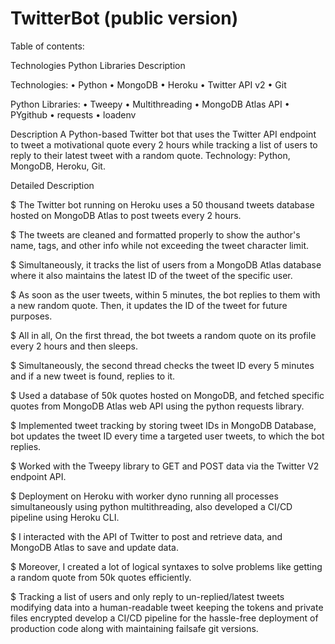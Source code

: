 # TwitterBot (public version)


Table of contents: 

Technologies
Python Libraries
Description


Technologies:
• Python • MongoDB • Heroku • Twitter API v2 • Git

Python Libraries:
• Tweepy • Multithreading • MongoDB Atlas API • PYgithub • requests • loadenv 

Description
A Python-based Twitter bot that uses the Twitter API endpoint to tweet a motivational quote every 2 hours while tracking a list of users to reply to their latest tweet with a random quote.
Technology: Python, MongoDB, Heroku, Git.

Detailed Description

$ The Twitter bot running on Heroku uses a 50 thousand tweets database hosted on MongoDB Atlas to post tweets every 2 hours.

$ The tweets are cleaned and formatted properly to show the author's name, tags, and other info while not exceeding the tweet character limit.

$ Simultaneously, it tracks the list of users from a MongoDB Atlas database where it also maintains the latest ID of the tweet of the specific user.

$ As soon as the user tweets, within 5 minutes, the bot replies to them with a new random quote. Then, it updates the ID of the tweet for future purposes.

$ All in all, On the first thread, the bot tweets a random quote on its profile every 2 hours and then sleeps.

$ Simultaneously, the second thread checks the tweet ID every 5 minutes and if a new tweet is found, replies to it.


$ Used a database of 50k quotes hosted on MongoDB, and fetched specific quotes from MongoDB Atlas web API using the python requests library.

$ Implemented tweet tracking by storing tweet IDs in MongoDB Database, bot updates the tweet ID every time a targeted user tweets, to which the bot replies.

$ Worked with the Tweepy library to GET and POST data via the Twitter V2 endpoint API.

$ Deployment on Heroku with worker dyno running all processes simultaneously using python multithreading, also developed a CI/CD pipeline using Heroku CLI.

$ I interacted with the API of Twitter to post and retrieve data, and MongoDB Atlas to save and update data.

$ Moreover, I created a lot of logical syntaxes to solve problems like getting a random quote from 50k quotes efficiently.

$ Tracking a list of users and only reply to un-replied/latest tweets modifying data into a human-readable tweet keeping the tokens and private files encrypted develop a CI/CD pipeline for the hassle-free deployment of production code along with maintaining failsafe git versions.
